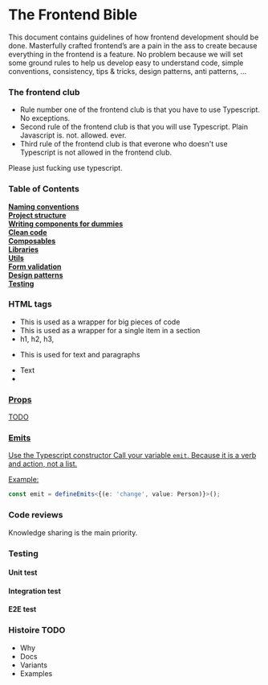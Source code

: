 # The Frontend Bible

This document contains guidelines of how frontend development should be done. Masterfully crafted frontend’s are a pain in the ass to create because everything in the frontend is a feature. No problem because we will set some ground rules to help us develop easy to understand code, simple conventions, consistency, tips & tricks, design patterns, anti patterns, … 

### The frontend club
- Rule number one of the frontend club is that you have to use Typescript. No exceptions.
- Second rule of the frontend club is that you will use Typescript. Plain Javascript is. not. allowed. ever.
- Third rule of the frontend club is that everone who doesn't use Typescript is not allowed in the frontend club.

Please just fucking use typescript.

### Table of Contents
**[Naming conventions](naming-conventions.md)**<br>
**[Project structure](project-structure.md)**<br>
**[Writing components for dummies](components.md)**<br>
**[Clean code](components.md)**<br>
**[Composables](composables.md)**<br>
**[Libraries](libraries.md)**<br>
**[Utils](utils.md)**<br>
**[Form validation](form-validation.md)**<br>
**[Design patterns](design-patterns.md)**<br>
**[Testing](testing.md)**<br>

### HTML tags

- <section>This is used as a wrapper for big pieces of code</section>
- <article>This is used as a wrapper for a single item in a section</article>
- h1, h2, h3,
- <p>This is used for text and paragraphs</p>
- <span>Text</span>
- <a href='www.usemeforlinks.please'>

### Props
TODO

### Emits
Use the Typescript constructor
Call your variable `emit`. Because it is a verb and action, not a list.

Example:
```Typescript
const emit = defineEmits<{(e: 'change', value: Person)}>();
```


### Code reviews
Knowledge sharing is the main priority.

### Testing
#### Unit test
#### Integration test
#### E2E test

### Histoire TODO

- Why
- Docs
- Variants
- Examples

